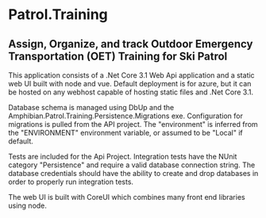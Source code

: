 # Patrol.Training

## Assign, Organize, and track Outdoor Emergency Transportation (OET) Training for Ski Patrol

This application consists of a .Net Core 3.1 Web Api application and a static web UI built with node and vue.  Default deployment is for azure, but it can be hosted on any webhost capable of hosting static files and .Net Core 3.1.

Database schema is managed using DbUp and the Amphibian.Patrol.Training.Persistence.Migrations exe.  Configuration for migrations is pulled from the API project.  The "environment" is inferred from the "ENVIRONMENT" environment variable, or assumed to be "Local" if default.

Tests are included for the Api Project.  Integration tests have the NUnit category "Persistence" and require a valid database connection string.  The database credentials should have the ability to create and drop databases in order to properly run integration tests.

The web UI is built with CoreUI which combines many front end libraries using node.
